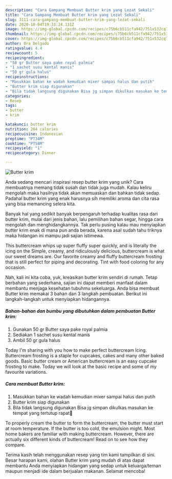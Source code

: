 ```yaml
---
description: "Cara Gampang Membuat Butter krim yang Lezat Sekali"
title: "Cara Gampang Membuat Butter krim yang Lezat Sekali"
slug: 3111-cara-gampang-membuat-butter-krim-yang-lezat-sekali
date: 2020-10-04T19:33:24.131Z
image: https://img-global.cpcdn.com/recipes/c75b6cb511cfa942/751x532cq70/butter-krim-foto-resep-utama.jpg
thumbnail: https://img-global.cpcdn.com/recipes/c75b6cb511cfa942/751x532cq70/butter-krim-foto-resep-utama.jpg
cover: https://img-global.cpcdn.com/recipes/c75b6cb511cfa942/751x532cq70/butter-krim-foto-resep-utama.jpg
author: Ora Delgado
ratingvalue: 4.4
reviewcount: 5
recipeingredient:
- "50 gr Butter saya pake royal palmia"
- "1 sachet susu kental manis"
- "50 gr gula halus"
recipeinstructions:
- "Masukkan bahan ke wadah kemudian mixer sampai halus dan putih"
- "Butter krim siap digunakan"
- "Bila tidak langsung digunakan Bisa jg simpan dikulkas masukan ke tempat yang tertutup rapat🤗"
categories:
- Resep
tags:
- butter
- krim

katakunci: butter krim 
nutrition: 264 calories
recipecuisine: Indonesian
preptime: "PT34M"
cooktime: "PT58M"
recipeyield: "1"
recipecategory: Dinner

---
```



![Butter krim](https://img-global.cpcdn.com/recipes/c75b6cb511cfa942/751x532cq70/butter-krim-foto-resep-utama.jpg)

Anda sedang mencari inspirasi resep butter krim yang unik? Cara membuatnya memang tidak susah dan tidak juga mudah. Kalau keliru mengolah maka hasilnya tidak akan memuaskan dan bahkan tidak sedap. Padahal butter krim yang enak harusnya sih memiliki aroma dan cita rasa yang bisa memancing selera kita.

Banyak hal yang sedikit banyak berpengaruh terhadap kualitas rasa dari butter krim, mulai dari jenis bahan, lalu pemilihan bahan segar, hingga cara mengolah dan menghidangkannya. Tak perlu pusing kalau mau menyiapkan butter krim enak di mana pun anda berada, karena asal sudah tahu triknya maka hidangan ini mampu jadi sajian istimewa.

This buttercream whips up super fluffy super quickly, and is literally the icing on the Simple, creamy, and ridiculously delicious, buttercream is what our sweet dreams are. Our favorite creamy and fluffy buttercream frosting that is still perfect for piping and decorating. Tint with food coloring for any occasion.


Nah, kali ini kita coba, yuk, kreasikan butter krim sendiri di rumah. Tetap berbahan yang sederhana, sajian ini dapat memberi manfaat dalam membantu menjaga kesehatan tubuhmu sekeluarga. Anda bisa membuat Butter krim memakai 3 bahan dan 3 langkah pembuatan. Berikut ini langkah-langkah untuk menyiapkan hidangannya.

<!--inarticleads1-->

##### Bahan-bahan dan bumbu yang dibutuhkan dalam pembuatan Butter krim:

1. Gunakan 50 gr Butter saya pake royal palmia
1. Sediakan 1 sachet susu kental manis
1. Ambil 50 gr gula halus


Today I&#39;m sharing with you how to make perfect buttercream Icing. Buttercream frosting is a staple for cupcakes, cakes and many other baked goods. Basic butter cream or American buttercream is an easy cupcake frosting to make. Today we will look at the basic recipe and some of my favourite variations. 

<!--inarticleads2-->

##### Cara membuat Butter krim:

1. Masukkan bahan ke wadah kemudian mixer sampai halus dan putih
1. Butter krim siap digunakan
1. Bila tidak langsung digunakan Bisa jg simpan dikulkas masukan ke tempat yang tertutup rapat🤗


To properly cream the butter to form the buttercream, the butter must start at room temperature. If the butter is too cold, the emulsion might. Most home bakers are familiar with making buttercream. However, there are actually six different kinds of buttercream! Read on to see how they compare. 

Terima kasih telah menggunakan resep yang tim kami tampilkan di sini. Besar harapan kami, olahan Butter krim yang mudah di atas dapat membantu Anda menyiapkan hidangan yang sedap untuk keluarga/teman maupun menjadi ide dalam berjualan makanan. Selamat mencoba!
